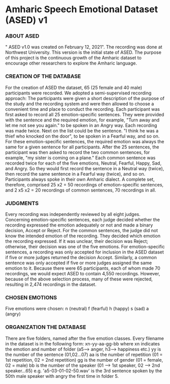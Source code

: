 # Amharic Speech Emotional Dataset (ASED) v1

 
### ABOUT ASED 
" ASED v1.0 was created on February 12, 2021". The recording was done at Northwest University. This version is the initial state of ASED. The purpose of this project is the continuous growth of the Amharic dataset to encourage other researchers to explore the Amharic language. 
### CREATION OF THE DATABASE 
For the creation of ASED the dataset, 65 (25 female and 40 male) participants were recorded. We adopted a semi-supervised recording approach: The participants were given a short description of the purpose of the study and the recording system and were then allowed to choose a convenient time and place to conduct the recording. Each participant was first asked to record all 25 emotion-specific sentences. They were provided with the sentence and the required emotion, for example, "Turn away and let me not see you again." to be spoken in an Angry way. Each recording was made twice. Next on the list could be the sentence. "I think he was a thief who knocked on the door", to be spoken in a Fearful way, and so on. For these emotion-specific sentences, the required emotion was always the same for a given sentence for all participants. After the 25 sentences, the participant was then asked to record the two common sentences, for example, "my sister is coming on a plane." Each common sentence was recorded twice for each of the five emotions, Neutral, Fearful, Happy, Sad, and Angry. So they would first record the sentence in a Neutral way (twice), then record the same sentence in a Fearful way (twice), and so on. Participants always spoke in their own Amharic dialect. A complete set, therefore, comprised 25 x2 = 50 recordings of emotion-specific sentences, and 2 x5 x2 = 20 recordings of common sentences, 70 recordings in all. 
### JUDGMENTS 
Every recording was independently reviewed by all eight judges. Concerning emotion-specific sentences, each judge decided whether the recording expressed the emotion adequately or not and made a binary decision, Accept or Reject. For the common sentences, the judge did not know the intended emotion of the recording. They decided which emotion the recording expressed. If it was unclear, their decision was Reject; otherwise, their decision was one of the five emotions. For emotion-specific sentences, a recording was only accepted for inclusion in the ASED dataset if five or more judges returned the decision Accept. Similarly, a common sentence was only accepted if five or more judges assigned the same emotion to it. Because there were 65 participants, each of whom made 70 recordings, we would expect ASED to contain 4,550 recordings. However, because of the above selection process, many of these were rejected, resulting in 2,474 recordings in the dataset. 
### CHOSEN EMOTIONS 
Five emotions were chosen: n (neutral) f (fearful) h (happy) s (sad) a (angry) 
### ORGANIZATION THE DATABASE 
There are five folders, named after the five emotion classes. Every filename in the dataset is in the following form: xn-yy-aa-gg-bb where xn indicates the emotion and number of folder (a5--> anger, h3--> happiness etc.) yy is the number of the sentence (01,02...07) aa is the number of repetition (01 = 1st repetition, 02 = 2nd repetition) gg is the number of gender (01 = female, 02 = male) bb is the number of the speaker (01 --> 1st speaker, 02 --> 2nd speaker...65) e.g. 'a5-03-01-02-50.wav' is the 3rd sentence spoken by the 50th male speaker with angry the first time in folder 5.
